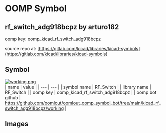 # OOMP Symbol  
## rf_switch_adg918bcpz  by arturo182  
  
oomp key: oomp_kicad_rf_switch_adg918bcpz  
  
source repo at: [https://gitlab.com/kicad/libraries/kicad-symbols](https://gitlab.com/kicad/libraries/kicad-symbols)  
## Symbol  
  
[![working.png](working_600.png)](working.png)  
| name | value | 
| --- | --- | 
| symbol name | RF_Switch | 
| library name | RF_Switch | 
| oomp key | oomp_kicad_rf_switch_adg918bcpz | 
| oomp bot github | https://github.com/oomlout/oomlout_oomp_symbol_bot/tree/main/kicad_rf_switch_adg918bcpz/working | 
## Images  
